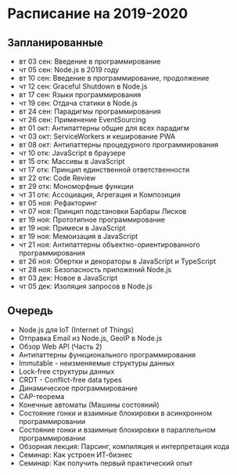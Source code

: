 # Расписание на 2019-2020

## Запланированные

- вт 03 cен: Введение в программирование
- чт 05 сен: Node.js в 2019 году
- вт 10 сен: Введение в программирование, продолжение
- чт 12 сен: Graceful Shutdown в Node.js
- вт 17 сен: Языки программирования
- чт 19 сен: Отдача статики в Node.js
- вт 24 сен: Парадигмы программирования
- чт 26 сен: Применение EventSourcing
- вт 01 окт: Антипаттерны общие для всех парадигм
- чт 03 окт: ServiceWorkers и кеширование PWA
- вт 08 окт: Антипаттерны процедурного программирования
- чт 10 отк: JavaScript в браузере
- вт 15 отк: Массивы в JavaScript
- чт 17 отк: Принцип единственной ответственности
- вт 22 отк: Code Review
- вт 29 отк: Мономорфные функции
- чт 31 отк: Ассоциация, Агрегация и Композиция
- вт 05 ноя: Рефакторинг
- чт 07 ноя: Принцип подстановки Барбары Лисков
- вт 19 ноя: Прототипное программирование
- вт 19 ноя: Примеси в JavaScript
- вт 19 ноя: Мемоизация в JavaScript
- чт 21 ноя: Антипаттерны объектно-ориентированного программирования
- вт 26 ноя: Обертки и декораторы в JavaScript и TypeScript
- чт 28 ноя: Безопасность приложений Node.js
- вт 03 дек: Новое в JavaScript
- чт 05 дек: Изоляция запросов в Node.js

## Очередь

- Node.js для IoT (Internet of Things)
- Отправка Email из Node.js, GeoIP в Node.js
- Обзор Web API (Часть 2)
- Антипаттерны функционального программирования
- Immutable - неизменяемые структуры данных
- Lock-free структуры данных
- CRDT - Conflict-free data types
- Динамическое программирование
- CAP-теорема
- Конечные автоматы (Машины состояний)
- Состояние гонки и взаимные блокировки в асинхронном программировании
- Состояние гонки и взаимные блокировки в параллельном программировании
- Обзорная лекция: Парсинг, компиляция и интерпретация кода
- Семинар: Как устроен ИТ-бизнес
- Семинар: Как получить первый практический опыт
